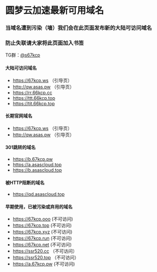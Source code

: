 # 圆梦云加速最新可用域名

### 当域名遭到污染（墙）我们会在此页面发布新的大陆可访问域名
### 防止失联请大家将此页面加入书签

TG群：[@s67kcp](https://t.me/s67kcp)

#### 大陆可访问域名
- https://67kcp.ws   （引导页）
- http://qw.asas.pw  （引导页）
- https://rr.66kcp.cc
- https://ttt.66kcp.top
- https://tit.66kcp.top

#### 长期官网域名
- https://67kcp.ws   （引导页）
- http://qw.asas.pw  （引导页）

#### 301跳转的域名
- https://b.67kcp.pw
- https://a.asascloud.top
- https://b.asascloud.top

#### 被HTTP阻断的域名
- https://qd.asascloud.top

#### 早期使用，已被污染或弃用的域名
- https://67kcp.ooo (不可访问)
- https://67kcp.top (不可访问)
- https://67kcp.xyz (不可访问)
- https://67kcp.run (不可访问)
- https://67kcp.net (不可访问)
- https://ssr520.cc （不可访问）
- https://ssr520.top （不可访问）
- https://a.67kcp.pw (不可访问)
